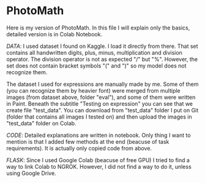 # PhotoMath

Here is my version of PhotoMath. In this file I will explain only the basics, detailed version is in Colab Notebook.

*DATA*:
I used dataset I found on Kaggle. I load it directly from there. That set contains all handwritten digits, plus, minus, multiplication and division operator. The division operator is not as expected "/" but "%". However, the set does not contain bracket symbols "(" and ")" so my model does not recognize them. 

The dataset I used for expressions are manually made by me. Some of them (you can recognize them by heavier font) were merged from multiple images (from dataset above, folder "eval"), and some of them were written in Paint. Beneath the subtitle "Testing on expression" you can see that we create file "test_data". You can download from "test_data" folder I put on Git (folder that contains all images I tested on) and then upload the images in "test_data" folder on Colab. 

*CODE*:
Detailed explanations are written in notebook. Only thing I want to mention is that I added few methods at the end (beacuse of task requirements). It is actually only copied code from above.

*FLASK*:
Since I used Google Colab (beacuse of free GPU) I tried to find a way to link Colab to NGROK. However, I did not find a way to do it, unless using Google Drive. 
